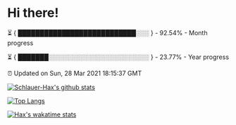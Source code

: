 # Hi there!

⏳ { ███████████████████████████░░░ } - 92.54% - Month progress

⏳ { ███████░░░░░░░░░░░░░░░░░░░░░░░ } - 23.77% - Year progress

⏰ Updated on Sun, 28 Mar 2021 18:15:37 GMT


[![Schlauer-Hax's github stats](https://github-readme-stats.vercel.app/api?username=Schlauer-Hax&show_icons=true&theme=dark&count_private=true)](https://github.com/Schlauer-Hax)


[![Top Langs](https://github-readme-stats.vercel.app/api/top-langs/?username=Schlauer-Hax&layout=compact&theme=dark)](https://github.com/Schlauer-Hax?tab=repositories)


[![Hax's wakatime stats](https://github-readme-stats.vercel.app/api/wakatime?username=Hax&theme=dark)](https://wakatime.com/@Hax)

